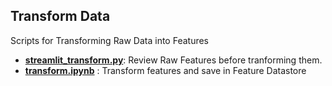 ## Transform Data


Scripts for Transforming Raw Data into Features

- [**streamlit_transform.py**](transform_data/streamlit_transform.py): Review Raw Features before tranforming them.
- [**transform.ipynb**](transform_data/transform.ipynb) : Transform features and save in Feature Datastore